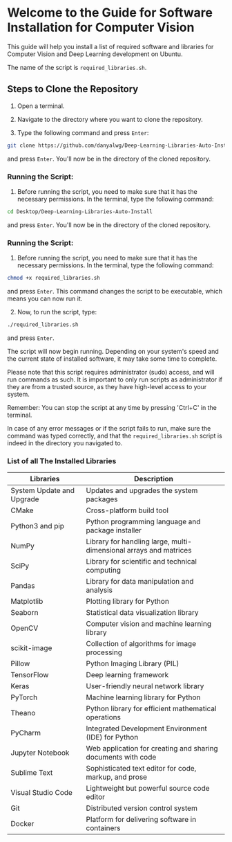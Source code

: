 # Welcome to the Guide for Software Installation for Computer Vision

This guide will help you install a list of required software and libraries for Computer Vision and Deep Learning development on Ubuntu.

The name of the script is `required_libraries.sh`.

## Steps to Clone the Repository

1. Open a terminal.

2. Navigate to the directory where you want to clone the repository.

3. Type the following command and press `Enter`:
```sh
git clone https://github.com/danyalwg/Deep-Learning-Libraries-Auto-Install.git
```

and press `Enter`. You'll now be in the directory of the cloned repository.

### Running the Script:

1. Before running the script, you need to make sure that it has the necessary permissions. In the terminal, type the following command:
```sh
cd Desktop/Deep-Learning-Libraries-Auto-Install
```

and press `Enter`. You'll now be in the directory of the cloned repository.

### Running the Script:

1. Before running the script, you need to make sure that it has the necessary permissions. In the terminal, type the following command:


```sh
chmod +x required_libraries.sh
```

and press `Enter`. This command changes the script to be executable, which means you can now run it.

2. Now, to run the script, type:


```sh
./required_libraries.sh
```

and press `Enter`. 

The script will now begin running. Depending on your system's speed and the current state of installed software, it may take some time to complete. 

Please note that this script requires administrator (sudo) access, and will run commands as such. It is important to only run scripts as administrator if they are from a trusted source, as they have high-level access to your system.

Remember: You can stop the script at any time by pressing 'Ctrl+C' in the terminal.

In case of any error messages or if the script fails to run, make sure the command was typed correctly, and that the `required_libraries.sh` script is indeed in the directory you navigated to.

### List of all The Installed Libraries

| Libraries               | Description                                                     |
|-------------------------|-----------------------------------------------------------------|
| System Update and Upgrade | Updates and upgrades the system packages                        |
| CMake                   | Cross-platform build tool                                       |
| Python3 and pip         | Python programming language and package installer               |
| NumPy                   | Library for handling large, multi-dimensional arrays and matrices|
| SciPy                   | Library for scientific and technical computing                  |
| Pandas                  | Library for data manipulation and analysis                      |
| Matplotlib              | Plotting library for Python                                     |
| Seaborn                 | Statistical data visualization library                          |
| OpenCV                  | Computer vision and machine learning library                    |
| scikit-image            | Collection of algorithms for image processing                   |
| Pillow                  | Python Imaging Library (PIL)                                    |
| TensorFlow              | Deep learning framework                                         |
| Keras                   | User-friendly neural network library                            |
| PyTorch                 | Machine learning library for Python                             |
| Theano                  | Python library for efficient mathematical operations            |
| PyCharm                 | Integrated Development Environment (IDE) for Python             |
| Jupyter Notebook        | Web application for creating and sharing documents with code    |
| Sublime Text            | Sophisticated text editor for code, markup, and prose           |
| Visual Studio Code      | Lightweight but powerful source code editor                      |
| Git                     | Distributed version control system                              |
| Docker                  | Platform for delivering software in containers                  |
